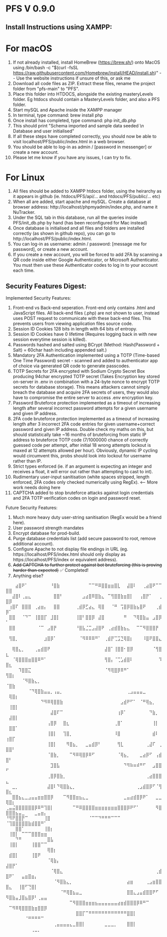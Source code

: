 # PFS V 0.9.0

## Install Instructions using XAMPP:

# For macOS
1. If not already installed, install HomeBrew (https://brew.sh/) onto MacOS using /bin/bash -c "$(curl -fsSL https://raw.githubusercontent.com/Homebrew/install/HEAD/install.sh)"
   -- Use the website instructions if unsure of this, or ask me
3. Download all code files as ZIP. Extract these files, rename the project folder from "pfs-main" to "PFS".
4. Place this folder into HTDOCS, alongside the existing masteryLevels folder. Eg htdocs should contain a MasteryLevels folder, and also a PFS folder.
5. Start mySQL and Apache inside the XAMPP manager
6. In terminal, type command: brew install php
7. Once install has completed, type command: php init_db.php
8. This should print "Schema imported and sample data seeded \n Database and user initialised"
9. If all these steps have completed correctly, you should now be able to visit localhost/PFS/public/index.html in a web browser.
10. You should be able to log-in as admin / [password in messenger] or create a new account.
11. Please let me know if you have any issues, I can try to fix.
    
# For Linux
1. All files should be added to XAMPP htdocs folder, using the heirarchy as it appears in github (ie. htdocs/PFS/api/... and htdocs/PFS/public/... etc)
2. When all are added, start apache and mySQL. Create a database at browser address: http://localhost/phpmyadmin/index.php, and name it NuTracker.
3. Under the SQL tab in this database, run all the queries inside PFS/init_db.php by hand (has been reconfigured for Mac instead)
4. Once database is initialised and all files and folders are installed correctly (as shown in github repo), you can go to http://localhost/PFS/public/index.html.
5. You can log-in as username: admin / password: [message me for password], or create a new account.
6. If you create a new account, you will be forced to add 2FA by scanning a QR code inside either Google Authenticator, or Microsoft Authenticator.
You must then use these Authenticator codes to log in to your account each time.


## Security Features Digest:
Implemented Security Features:
1. Front-end vs Back-end seperation. Front-end only contains .html and JavaScript files. All back-end files (.php) are not shown to user, instead uses POST request to communicate with these back-end files. This prevents users from viewing application files source code. 
2. Session ID Cookies 128 bits in length with 64 bits of entropy.
3. Session ID Cookies have 0 lifetime (Requires logging back in with new session everytime session is killed).
4. Passwords hashed and salted using BCrypt (Method: Hash(Password + Salt) = 60char hash including appended salt.)
5. Mandatory 2FA Authentication implemented using a TOTP (Time-based One Time Password) secret - scanned and added to authenticator app of choice via generated QR code to generate passcodes.
6. TOTP Secrets for 2FA encrypted with Sodium Crypto Secret Box producing 94char encrypted TOTP secret (Takes Encryption key stored on-server in .env in combination with a 24-byte nonce to encrypt TOTP secrets for database storage). This means attackers cannot simply breach the database and acquire 2FA secrets of users, they would also have to compromise the entire server to access .env encryption key.
7. Password Bruteforce protection implemented as a timeout of increasing length after several incorrect password attempts for a given username and given IP address.
8. 2FA code bruteforce protection implemented as a timeout of increasing length after 3 incorrect 2FA code entries for given username+correct password and given IP address. Double check my maths on this, but should statistically take ~16 months of bruteforcing from static IP address to bruteforce TOTP code (7/1000000 chance of correctly guessed code per attempt, after initial 18 wrong attempts lockout is maxed at 12 attempts allowed per hour). Obviously, dynamic IP cycling would circumvent this, probs should look into lockout for username rather than IP.
9. Strict types enforced (ie. if an argument is expecting an integer and receives a float, it will error out rather than attempting to cast to int).
10. Rudimentary user-input sanitisation (white spaces stripped, length enforced, 2FA codes only checked numerically using RegEx). <-- More work needs doing here
11. CAPTCHA added to stop bruteforce attacks against login credentials and 2FA TOTP verification codes on login and password reset.

Future Security Features:
1. Much more heavy duty user-string sanitisation (RegEx would be a friend here).
2. User password strength mandates
3. Encrypt database for prod-build.
4. Purge database credentials list (add secure password to root, remove additional account).
5. Configure Apache to not display file endings in URL (eg. https://localhost/PFS/index.html should only display as https://localhost/PFS/index or equivalent address).
6. ~~Add CAPTCHA to further protect against bot bruteforcing (this is proving harder than expected)~~ ✅ Completed!
7. Anything else?
   

⠀⠀⠀⣴⣿⠟⠁⠀⠀⠀⠀⠀⠀⠀⠘⣿⣷⠀⠀⠀⠀⠀⠀⠀⠀⠀⠉⠉⠛⠿⣿⣿⣶⣶⣿⣇⠀⠀⣼⣿⠇⠀⠀⢀⣴⣿⠟⠉⠉⣿⣿⠀⠀⠀⠀⠀⠀⠀⠀⠀⠀⠀
⠀⠀⣼⣿⠇⢀⣤⣄⠀⠀⠀⠀⠀⠀⠀⣿⣿⠃⠀⠀⠀⠀⠀⠀⣠⣴⣿⠿⣿⣷⣄⠀⠉⢻⣿⣿⣷⣶⣿⡇⠀⠀⢠⣿⡟⠁⠀⠀⢀⣿⡿⠀⠀⠀⠀⠀⠀⠀⠀⠀⠀⠀
⠀⢰⣿⠏⠀⣿⣿⣿⠀⢀⣴⣶⡄⠀⠀⣿⣿⠀⠀⠀⠀⠀⢀⣾⡿⣋⣴⣄⠀⢿⣿⠀⠀⠈⠛⠀⢩⣿⡿⣿⣷⣦⣿⠟⠀⠀⠀⢀⣾⡿⠁⠀⠀⠀⠀⠀⠀⠀⠀⠀⠀⠀
⠀⣿⣿⠀⠀⠈⠙⠉⠀⢸⣿⣿⡏⠀⣸⣿⡇⠀⠀⠀⠀⠀⢸⣿⠃⣿⣿⡿⠀⣼⣿⠀⠀⠀⠀⠀⠀⠛⠀⠀⠙⢿⣿⣷⣤⠀⣠⣿⡿⠁⠀⠀⠀⠀⠀⠀⠀⠀⠀⠀⠀⠀
⠀⣿⣿⠀⠀⠀⠀⠀⠀⠀⠈⠉⠀⣠⣿⡟⠀⠀⠀⠀⠀⠀⠘⣿⣧⣈⣉⣠⣼⣿⠟⠀⢀⣴⣾⣿⣷⣦⣄⠀⠀⠉⠉⠻⣿⣿⣿⡟⠀⠀⠀⠀⠀⠀⠀⠀⠀⠀⠀⠀⠀⠀
⠀⢻⣿⡀⠀⠀⠀⠀⠀⠀⠀⠀⣰⣿⡿⠁⠀⠀⠀⠀⠀⠀⠀⠈⠻⠿⠿⠿⠛⠁⠀⢀⣾⡟⢉⣩⣙⢿⣿⡆⠀⠀⠀⠸⣿⠟⣿⣿⣄⠀⠀⠀⠀⠀⠀⠀⠀⠀⠀⠀⠀⠀
⠀⠀⢿⣿⣄⡀⠀⠀⠀⢀⣤⣾⣿⠟⠀⠀⠀⠀⠀⠀⠀⠀⠀⠀⠀⠀⠀⠀⠀⠀⠀⣼⣿⠁⢸⣿⣿⠂⣿⡿⠀⠀⠀⠀⠀⠀⠈⢻⣿⣆⠀⠀⠀⠀⠀⠀⠀⠀⠀⠀⠀⠀
⠀⠀⠈⢿⣿⣿⣿⣶⣿⣿⠿⠛⠁⠀⠀⠀⠀⠀⠀⠀⠀⠀⠀⠀⠀⠀⠀⠀⠀⠀⠀⢻⣿⡄⠈⢉⣡⣾⣿⠇⠀⠀⠀⠀⠀⠀⠀⠀⠹⣿⣆⠀⠀⠀⠀⠀⠀⠀⠀⠀⠀⠀
⠀⠀⠀⠀⠹⣿⣿⣍⠀⠀⠀⠀⠀⠀⠀⠀⠀⠀⠀⠀⠀⠀⠀⠀⠀⠀⠀⠀⠀⠀⠀⠈⠻⢿⣿⡿⠿⠛⠁⠀⠀⠀⠀⠀⠀⠀⠀⠀⠀⢻⣿⡆⠀⠀⠀⠀⠀⠀⠀⠀⠀⠀
⠀⠀⠀⠀⠀⠈⠻⣿⣷⣄⡀⠀⠀⠀⠀⠀⠀⠀⠀⠀⠀⠀⠀⠀⠀⠀⠀⠀⠀⠀⠀⠀⠀⠀⠀⠀⠀⠀⠀⠀⠀⠀⠀⠀⠀⠀⠀⠀⠀⠈⣿⣷⠀⠀⠀⠀⠀⠀⠀⠀⠀⠀
⠀⠀⠀⠀⠀⠀⠀⠈⠙⢿⣿⣷⣤⣤⡀⢠⣤⡀⠀⠀⠀⠀⠀⠀⠀⠀⠀⠀⠀⠀⠀⠀⠀⠀⠀⠀⠀⠀⢀⣠⣤⣤⣤⣀⠀⠀⠀⠀⠀⠀⢿⣿⡆⠀⠀⠀⠀⠀⠀⠀⠀⠀
⠀⠀⠀⠀⠀⠀⠀⠀⠀⠀⠀⠙⠻⠿⢿⣿⣿⣷⠀⠀⠀⠀⠀⠀⠀⠀⠀⠀⠀⠀⠀⠀⠀⠀⠀⠀⣠⣾⠟⠋⠁⠀⠈⠛⢿⣦⡀⠀⠀⠀⢸⣿⡇⠀⠀⠀⠀⠀⠀⠀⠀⠀
⠀⠀⠀⠀⠀⠀⠀⠀⠀⠀⠀⠀⠀⠀⣼⣿⠏⠉⠀⠀⠀⠀⠀⠀⠀⠀⠀⠀⠀⠀⠀⠀⠀⠀⠀⢰⡿⠁⠀⠀⠀⠀⠀⠀⠀⠙⣷⡀⠀⠀⣼⣿⡇⠀⠀⠀⠀⠀⠀⠀⠀⠀
⠀⠀⠀⠀⠀⠀⠀⠀⠀⠀⠀⠀⠀⢠⣿⡿⠀⠀⣿⣆⠀⠀⠀⠀⠀⠀⠀⠀⠀⠀⠀⠀⠀⠀⢀⣿⠁⠀⠀⠀⠀⠀⠀⠀⠀⠀⢸⡇⠀⠀⣿⣿⠁⠀⠀⠀⠀⠀⠀⠀⠀⠀
⠀⠀⠀⠀⠀⠀⠀⠀⠀⠀⠀⠀⠀⢸⣿⡇⠀⠀⢹⣿⡀⠀⠀⠀⠀⠀⠀⠀⠀⠀⠀⠀⠀⠀⠸⣿⠀⠀⠀⠀⠀⠀⠀⠀⠀⠀⣾⠇⠀⢰⣿⡏⠀⠀⠀⠀⠀⠀⠀⠀⠀⠀
⠀⠀⠀⠀⠀⠀⠀⠀⠀⠀⠀⠀⠀⢸⣿⡇⠀⠀⠀⠻⣿⣦⡀⠀⠀⣀⣤⣾⡿⠃⠀⠀⠀⠀⠀⢻⣇⠀⠀⠀⠀⠀⠀⠀⢀⣼⠏⠀⢀⣿⣿⠃⠀⠀⠀⠀⠀⠀⠀⠀⠀⠀
⠀⠀⠀⠀⠀⠀⠀⠀⠀⠀⠀⠀⠀⠈⣿⣷⡀⠀⠀⠀⠉⠻⠿⢿⣿⡿⠿⠋⠀⠀⠀⠀⠀⠀⠀⠈⢿⣦⡀⠀⠀⠀⣀⣴⡿⠋⠀⢠⣾⣿⠃⠀⠀⠀⠀⠀⠀⠀⠀⠀⠀⠀
⠀⠀⠀⠀⠀⠀⠀⠀⠀⠀⠀⠀⠀⠀⣹⣿⣧⠀⠀⠀⠀⠀⠀⠀⠀⠀⠀⠀⠀⠀⠀⠀⠀⠀⠀⠀⠀⠙⠻⠷⠶⠾⠛⠋⠀⠀⣠⣿⣿⠋⠀⠀⠀⠀⠀⠀⠀⠀⠀⠀⠀⠀
⠀⠀⠀⠀⠀⠀⠀⠀⠀⠀⠀⠀⠀⢀⣿⡿⣿⣷⡀⠀⠀⠀⠀⠀⠀⠀⠀⠀⠀⠀⠀⠀⠀⠀⠀⠀⠀⠀⠀⠀⠀⠀⠀⠀⢀⣴⣿⣿⣿⣄⠀⠀⠀⠀⠀⠀⠀⠀⠀⠀⠀⠀
⠀⠀⣀⡀⠀⠀⠀⠀⠀⠀⠀⠀⠀⣼⣿⠇⠙⢿⣿⣷⣄⡀⠀⠀⠀⠀⠀⠀⠀⠀⠀⠀⠀⠀⠀⠀⠀⠀⠀⠀⠀⢀⣠⣾⣿⡿⠋⠈⢻⣿⣆⠀⠀⠀⠀⠀⠀⠀⠀⠀⠀⠀
⠀⠀⣿⣿⣦⣄⣀⣠⣤⣤⣶⣶⣿⣿⡿⠀⠀⠀⠉⠻⣿⣿⣶⣦⣄⣀⠀⠀⠀⠀⠀⠀⠀⠀⠀⠀⠀⣀⣤⣴⣾⣿⡿⠟⠁⠀⠀⣀⣀⢿⣿⡆⠀⠀⠀⠀⠀⠀⠀⠀⠀⠀
⢀⣤⣬⣿⣿⣿⣿⣿⣿⡿⠿⠛⢹⣿⡇⠀⠀⠀⠀⠀⠀⠉⠛⠿⣿⣿⣿⣿⣶⣶⣶⣶⣶⣶⣶⣿⣿⣿⡿⠟⠋⠁⠀⠀⠀⠀⠀⠻⣿⣿⣿⣿⣦⣤⣀⠀⠀⠀⣀⣤⣶⡄
⠘⠻⠟⣿⣿⡟⠉⠀⠀⠀⠀⠀⢸⣿⠀⠀⠀⠀⠀⠀⠀⠀⠀⠀⠀⠀⠈⠉⠉⠙⠛⠛⠛⠉⠉⠉⠀⠀⠀⠀⠀⠀⠀⠀⠀⠀⠀⠀⠀⠈⢹⣿⣿⣿⣿⣿⣷⣾⣿⣿⠛⠁
⠀⠀⠀⣿⣿⠁⠀⠀⠀⠀⠀⠀⢸⣿⡆⠀⠀⠀⠀⠀⠀⠀⠀⠀⠀⠀⠀⠀⠀⠀⠀⠀⠀⠀⠀⠀⠀⠀⠀⠀⠀⠀⠀⠀⠀⠀⠀⠀⠀⠀⢸⣿⡇⠀⠉⠉⠉⣿⣿⣿⣶⣶
⠀⠀⠀⠙⠛⠀⠀⠀⠀⠀⠀⠀⠀⣿⣧⠀⠀⠀⠀⠀⠀⠀⠀⠀⠀⠀⠀⠀⠀⠀⠀⠀⠀⠀⠀⠀⠀⠀⠀⠀⠀⠀⠀⠀⠀⠀⠀⠀⠀⠀⢸⣿⡇⠀⠀⠀⠀⢸⣿⣿⠉⠉
⠀⠀⠀⠀⠀⠀⠀⠀⠀⠀⠀⠀⠀⢿⣿⡆⠀⠀⠀⠀⠀⠀⠀⠀⠀⠀⠀⠀⠀⠀⠀⠀⠀⠀⠀⠀⠀⠀⠀⠀⠀⠀⠀⠀⠀⠀⠀⠀⠀⠀⣾⣿⡇⠀⠀⠀⠀⢸⣿⠟⠀⠀
⠀⠀⠀⠀⠀⠀⠀⠀⠀⠀⠀⠀⠀⠈⢿⣷⡄⠀⠀⠀⠀⠀⠀⠀⠀⠀⠀⠀⠀⠀⠀⠀⠀⠀⠀⠀⠀⠀⠀⠀⠀⠀⠀⠀⠀⠀⠀⠀⠀⣼⣿⡟⠁⠀⠀⠀⠀⠀⠀⠀⠀⠀
⠀⠀⠀⠀⠀⠀⠀⠀⠀⠀⠀⠀⠀⠀⠈⢿⣿⣄⠀⠀⠀⠀⠀⠀⠀⠀⠀⠀⠀⠀⠀⠀⠀⠀⠀⠀⠀⠀⠀⠀⠀⠀⠀⠀⠀⠀⠀⢀⣾⣿⠟⠁⠀⠀⣤⣶⣿⣶⡄⠀⠀⠀
⠀⠀⠀⠀⠀⠀⠀⠀⠀⠀⠀⠀⠀⠀⠀⠈⠻⣿⣷⣄⡀⠀⠀⠀⠀⠀⠀⠀⠀⠀⠀⠀⠀⠀⠀⠀⠀⠀⣴⣶⠀⠀⠀⠀⢀⣠⣶⣿⣿⣿⣄⠀⠀⢸⣿⠋⢙⣿⡇⠀⠀⠀
⠀⠀⠀⠀⠀⠀⠀⠀⠀⠀⠀⠀⠀⠀⠀⠀⠀⠈⠛⢿⣿⣦⣤⣀⠀⠀⠀⠀⠀⠀⠀⠀⠀⠀⠀⠀⠀⠀⣿⣿⣄⣠⣤⣾⣿⣿⠟⠋⠀⠻⣿⣷⣤⣸⣿⣦⣿⡿⠃⢀⣤⣤
⠀⠀⠀⠀⠀⠀⠀⠀⠀⠀⠀⠀⠀⠀⠀⠀⠀⠀⠀⠀⠉⠻⣿⣿⣿⣶⣶⣶⣦⣤⣤⣤⣤⣤⣤⣴⣶⣾⣿⣿⣿⡿⠿⠛⠉⠀⠀⠀⠀⠀⠉⠻⠿⢿⣿⣿⣿⣷⣶⣿⣿⡿
⠀⠀⠀⠀⠀⠀⠀⠀⠀⠀⠀⠀⠀⠀⠀⠀⠀⠀⠀⠀⠀⠀⣿⣿⡏⠉⠛⠛⠛⠛⠛⠛⠛⠛⠛⠛⠛⠛⣿⣿⡇⠀⠀⠀⠀⠀⠀⠀⠀⠀⠀⠀⠀⠀⠀⠈⠛⠛⠛⠛⠉⠀
⠀⠀⠀⠀⠀⠀⠀⠀⠀⠀⠀⠀⠀⠀⠀⢀⣤⣤⣤⣤⣄⣀⣿⣿⡇⠀⠀⠀⠀⠀⠀⣀⣀⣀⡀⠀⠀⠀⣿⣿⡇⠀⠀⠀⠀⠀⠀⠀⠀⠀⠀⠀⠀⠀⠀⠀⠀⢀⣀⡀⠀⠀
